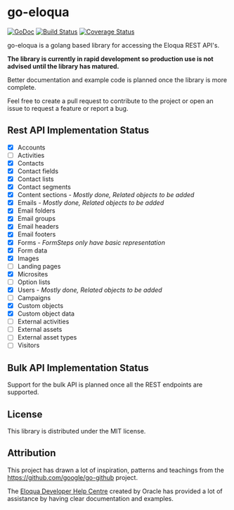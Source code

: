 # go-eloqua

[![GoDoc](https://godoc.org/github.com/CleverTouch/go-eloqua/eloqua?status.svg)](https://godoc.org/github.com/CleverTouch/go-eloqua/eloqua) [![Build Status](https://travis-ci.org/CleverTouch/go-eloqua.svg?branch=master)](https://travis-ci.org/CleverTouch/go-eloqua) [![Coverage Status](https://coveralls.io/repos/github/CleverTouch/go-eloqua/badge.svg?branch=master)](https://coveralls.io/github/CleverTouch/go-eloqua?branch=master)

go-eloqua is a golang based library for accessing the Eloqua REST API's.

**The library is currently in rapid development so production use is not advised until the library has matured.**

Better documentation and example code is planned once the library is more complete.

Feel free to create a pull request to contribute to the project or open an issue to request a feature or report a bug.

## Rest API Implementation Status

- [x] Accounts
- [ ] Activities
- [x] Contacts
- [x] Contact fields
- [x] Contact lists
- [x] Contact segments
- [x] Content sections - *Mostly done, Related objects to be added*
- [x] Emails - *Mostly done, Related objects to be added*
- [x] Email folders
- [x] Email groups
- [x] Email headers
- [x] Email footers
- [x] Forms - *FormSteps only have basic representation*
- [x] Form data
- [x] Images
- [ ] Landing pages
- [x] Microsites
- [ ] Option lists
- [x] Users - *Mostly done, Related objects to be added*
- [ ] Campaigns
- [x] Custom objects
- [x] Custom object data
- [ ] External activities
- [ ] External assets
- [ ] External asset types
- [ ] Visitors

## Bulk API Implementation Status

Support for the bulk API is planned once all the REST endpoints are supported.

## License

This library is distributed under the MIT license. 

## Attribution

This project has drawn a lot of inspiration, patterns and teachings from the https://github.com/google/go-github project.

The [Eloqua Developer Help Centre](https://docs.oracle.com/cloud/latest/marketingcs_gs/OMCAB/#Developers/Welcome.htm) created by Oracle has provided a lot of assistance by having clear documentation and examples.
